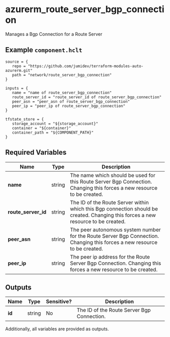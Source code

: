 # azurerm_route_server_bgp_connection

Manages a Bgp Connection for a Route Server

## Example `component.hclt`

```hcl
source = {
   repo = "https://github.com/jumidev/terraform-modules-auto-azurerm.git" 
   path = "network/route_server_bgp_connection" 
}

inputs = {
   name = "name of route_server_bgp_connection" 
   route_server_id = "route_server_id of route_server_bgp_connection" 
   peer_asn = "peer_asn of route_server_bgp_connection" 
   peer_ip = "peer_ip of route_server_bgp_connection" 
}

tfstate_store = {
   storage_account = "${storage_account}" 
   container = "${container}" 
   container_path = "${COMPONENT_PATH}" 
}

```

## Required Variables

| Name | Type |  Description |
| ---- | --------- |  ----------- |
| **name** | string |  The name which should be used for this Route Server Bgp Connection. Changing this forces a new resource to be created. | 
| **route_server_id** | string |  The ID of the Route Server within which this Bgp connection should be created. Changing this forces a new resource to be created. | 
| **peer_asn** | string |  The peer autonomous system number for the Route Server Bgp Connection. Changing this forces a new resource to be created. | 
| **peer_ip** | string |  The peer ip address for the Route Server Bgp Connection. Changing this forces a new resource to be created. | 



## Outputs

| Name | Type | Sensitive? | Description |
| ---- | ---- | --------- | --------- |
| **id** | string | No  | The ID of the Route Server Bgp Connection. | 

Additionally, all variables are provided as outputs.
